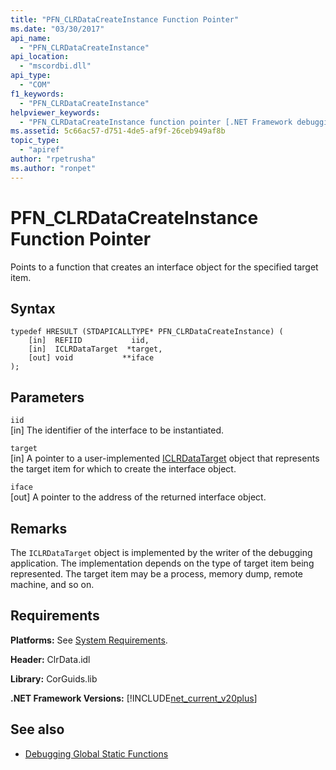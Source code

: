 ```yaml
---
title: "PFN_CLRDataCreateInstance Function Pointer"
ms.date: "03/30/2017"
api_name: 
  - "PFN_CLRDataCreateInstance"
api_location: 
  - "mscordbi.dll"
api_type: 
  - "COM"
f1_keywords: 
  - "PFN_CLRDataCreateInstance"
helpviewer_keywords: 
  - "PFN_CLRDataCreateInstance function pointer [.NET Framework debugging]"
ms.assetid: 5c66ac57-d751-4de5-af9f-26ceb949af8b
topic_type: 
  - "apiref"
author: "rpetrusha"
ms.author: "ronpet"
---
```

# PFN_CLRDataCreateInstance Function Pointer
Points to a function that creates an interface object for the specified target item.  
  
## Syntax  
  
```  
typedef HRESULT (STDAPICALLTYPE* PFN_CLRDataCreateInstance) (  
    [in]  REFIID           iid,  
    [in]  ICLRDataTarget  *target,  
    [out] void           **iface  
);  
```  
  
## Parameters  
 `iid`  
 [in] The identifier of the interface to be instantiated.  
  
 `target`  
 [in] A pointer to a user-implemented [ICLRDataTarget](../../../../docs/framework/unmanaged-api/debugging/iclrdatatarget-interface.md) object that represents the target item for which to create the interface object.  
  
 `iface`  
 [out] A pointer to the address of the returned interface object.  
  
## Remarks  
 The `ICLRDataTarget` object is implemented by the writer of the debugging application. The implementation depends on the type of target item being represented. The target item may be a process, memory dump, remote machine, and so on.  
  
## Requirements  
 **Platforms:** See [System Requirements](../../../../docs/framework/get-started/system-requirements.md).  
  
 **Header:** ClrData.idl  
  
 **Library:** CorGuids.lib  
  
 **.NET Framework Versions:** [!INCLUDE[net_current_v20plus](../../../../includes/net-current-v20plus-md.md)]  
  
## See also
- [Debugging Global Static Functions](../../../../docs/framework/unmanaged-api/debugging/debugging-global-static-functions.md)
